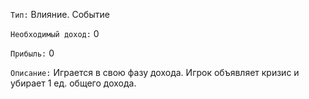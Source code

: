 `Тип:` Влияние. Событие

`Необходимый доход:` 0

`Прибыль:` 0

`Описание:` Играется в свою фазу дохода. Игрок объявляет кризис и убирает 1 ед. общего дохода.

